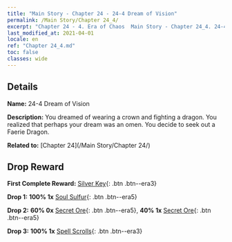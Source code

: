 ```yaml
---
title: "Main Story - Chapter 24 - 24-4 Dream of Vision"
permalink: /Main Story/Chapter 24_4/
excerpt: "Chapter 24 - 4. Era of Chaos  Main Story - Chapter 24_4. 24-4 Dream of Vision"
last_modified_at: 2021-04-01
locale: en
ref: "Chapter 24_4.md"
toc: false
classes: wide
---
```


## Details

 **Name:** 24-4 Dream of Vision

 **Description:** You dreamed of wearing a crown and fighting a dragon. You realized that perhaps your dream was an omen. You decide to seek out a Faerie Dragon.

 **Related to:** [Chapter 24](/Main Story/Chapter 24/)

## Drop Reward

 **First Complete Reward:** [Silver Key](/Items/con_693/){: .btn .btn--era3}

 **Drop 1:** **100% 1x** [Soul Sulfur](/Items/mat_85/){: .btn .btn--era5}

 **Drop 2:** **60% 0x** [Secret Ore](/Items/mat_75/){: .btn .btn--era5}, **40% 1x** [Secret Ore](/Items/mat_75/){: .btn .btn--era5}

 **Drop 3:** **100% 1x** [Spell Scrolls](/Items/con_694/){: .btn .btn--era3}


